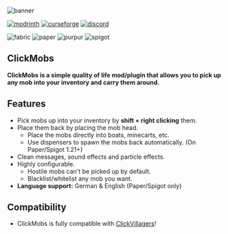 ![banner](https://i.imgur.com/jMvJaKO.png)

[![modrinth](https://cdn.jsdelivr.net/npm/@intergrav/devins-badges@3/assets/cozy/available/modrinth_vector.svg)](https://modrinth.com/plugin/clickmobs)
[![curseforge](https://cdn.jsdelivr.net/npm/@intergrav/devins-badges@3/assets/cozy/available/curseforge_vector.svg)](https://www.curseforge.com/minecraft/mc-mods/clickmobs)
[![discord](https://cdn.jsdelivr.net/npm/@intergrav/devins-badges@3/assets/cozy/social/discord-plural_vector.svg)](https://discord.gg/zUetzp3Gzk)

![fabric](https://cdn.jsdelivr.net/npm/@intergrav/devins-badges@3/assets/compact/supported/fabric_vector.svg)
![paper](https://cdn.jsdelivr.net/npm/@intergrav/devins-badges@3/assets/compact/supported/paper_vector.svg)
![purpur](https://cdn.jsdelivr.net/npm/@intergrav/devins-badges@3/assets/compact/supported/purpur_vector.svg)
![spigot](https://cdn.jsdelivr.net/npm/@intergrav/devins-badges@3/assets/compact/supported/spigot_vector.svg)

## ClickMobs
**ClickMobs is a simple quality of life mod/plugin that allows you to pick up any mob into your inventory and carry
them around.**

## Features
- Pick mobs up into your inventory by **shift + right clicking** them.
- Place them back by placing the mob head.
  - Place the mobs directly into boats, minecarts, etc.
  - Use dispensers to spawn the mobs back automatically. (On Paper/Spigot 1.21+)
- Clean messages, sound effects and particle effects.
- Highly configurable.
  - Hostile mobs can't be picked up by default.
  - Blacklist/whitelist any mob you want.
- **Language support:** German & English (Paper/Spigot only)

## Compatibility
- ClickMobs is fully compatible with [ClickVillagers](https://modrinth.com/plugin/clickvillagers)!
